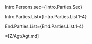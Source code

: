 Intro.Persons.sec={Intro.Parties.Sec}

Intro.Parties.List={Intro.Parties.List.1-4}

End.Parties.List={End.Parties.List.1-4}
 
=[Z/Agt/Agt.md]

